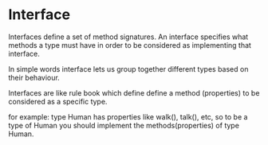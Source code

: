# Interface

Interfaces define a set of method signatures. An interface specifies what methods a type must have in order to be considered as implementing that interface.

In simple words interface lets us group together different types based on their behaviour.

Interfaces are like rule book which define define a method (properties) to be considered as a specific type.

for example: type Human has properties like walk(), talk(), etc, so to be a type of Human you should implement the methods(properties) of type Human.
